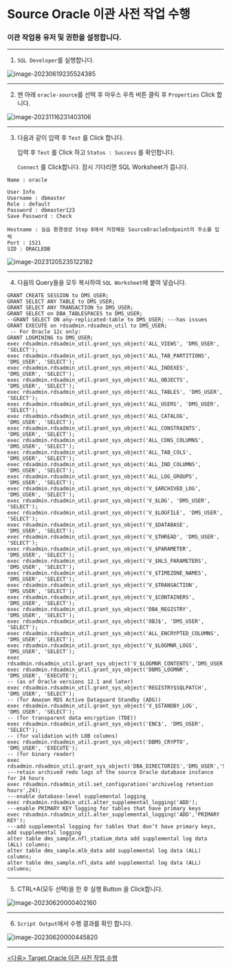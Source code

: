 # Source Oracle 이관 사전 작업 수행

###  이관 작업용 유저 및 권한을 설정합니다.

---



1. `SQL Developer`를 실행합니다.

![image-20230619235524385](images/image-20230619235524385.png)



---

2. 맨 아래 `oracle-source`를 선택 후 마우스 우측 버튼 클릭 후 `Properties` Click 합니다.

![image-20231116231403106](images/image-20231116231403106.png)



---

3. 다음과 같이 입력 후 `Test` 를 Click 합니다.

   입력 후 `Test` 를 Click 하고 `Status : Success` 를 확인합니다.

   `Connect` 를 Click합니다. 잠시 기다리면 SQL Worksheet가 뜹니다.

```
Name : oracle

User Info
Username : dbmaster
Role : default
Password : dbmaster123
Save Password : Check

Hostname : 실습 환경생성 Step 8에서 저장해둔 SourceOracleEndpoint의 주소를 입력
Port : 1521
SID : ORACLEDB

```

![image-20231205235122182](images/image-20231205235122182.png)



---

4. 다음의 Query들을 모두 복사하여 `SQL Worksheet`에 붙여 넣습니다.

```
GRANT CREATE SESSION to DMS_USER;
GRANT SELECT ANY TABLE to DMS_USER;
GRANT SELECT ANY TRANSACTION to DMS_USER;
GRANT SELECT on DBA_TABLESPACES to DMS_USER;
--GRANT SELECT ON any-replicated-table to DMS_USER; ---has issues
GRANT EXECUTE on rdsadmin.rdsadmin_util to DMS_USER;
 -- For Oracle 12c only:
GRANT LOGMINING to DMS_USER;
exec rdsadmin.rdsadmin_util.grant_sys_object('ALL_VIEWS', 'DMS_USER', 'SELECT');
exec rdsadmin.rdsadmin_util.grant_sys_object('ALL_TAB_PARTITIONS', 'DMS_USER', 'SELECT');
exec rdsadmin.rdsadmin_util.grant_sys_object('ALL_INDEXES', 'DMS_USER', 'SELECT');
exec rdsadmin.rdsadmin_util.grant_sys_object('ALL_OBJECTS', 'DMS_USER', 'SELECT');
exec rdsadmin.rdsadmin_util.grant_sys_object('ALL_TABLES', 'DMS_USER', 'SELECT');
exec rdsadmin.rdsadmin_util.grant_sys_object('ALL_USERS', 'DMS_USER', 'SELECT');
exec rdsadmin.rdsadmin_util.grant_sys_object('ALL_CATALOG', 'DMS_USER', 'SELECT');
exec rdsadmin.rdsadmin_util.grant_sys_object('ALL_CONSTRAINTS', 'DMS_USER', 'SELECT');
exec rdsadmin.rdsadmin_util.grant_sys_object('ALL_CONS_COLUMNS', 'DMS_USER', 'SELECT');
exec rdsadmin.rdsadmin_util.grant_sys_object('ALL_TAB_COLS', 'DMS_USER', 'SELECT');
exec rdsadmin.rdsadmin_util.grant_sys_object('ALL_IND_COLUMNS', 'DMS_USER', 'SELECT');
exec rdsadmin.rdsadmin_util.grant_sys_object('ALL_LOG_GROUPS', 'DMS_USER', 'SELECT');
exec rdsadmin.rdsadmin_util.grant_sys_object('V_$ARCHIVED_LOG', 'DMS_USER', 'SELECT');
exec rdsadmin.rdsadmin_util.grant_sys_object('V_$LOG', 'DMS_USER', 'SELECT');
exec rdsadmin.rdsadmin_util.grant_sys_object('V_$LOGFILE', 'DMS_USER', 'SELECT');
exec rdsadmin.rdsadmin_util.grant_sys_object('V_$DATABASE', 'DMS_USER', 'SELECT');
exec rdsadmin.rdsadmin_util.grant_sys_object('V_$THREAD', 'DMS_USER', 'SELECT');
exec rdsadmin.rdsadmin_util.grant_sys_object('V_$PARAMETER', 'DMS_USER', 'SELECT');
exec rdsadmin.rdsadmin_util.grant_sys_object('V_$NLS_PARAMETERS', 'DMS_USER', 'SELECT');
exec rdsadmin.rdsadmin_util.grant_sys_object('V_$TIMEZONE_NAMES', 'DMS_USER', 'SELECT');
exec rdsadmin.rdsadmin_util.grant_sys_object('V_$TRANSACTION', 'DMS_USER', 'SELECT');
exec rdsadmin.rdsadmin_util.grant_sys_object('V_$CONTAINERS', 'DMS_USER', 'SELECT');
exec rdsadmin.rdsadmin_util.grant_sys_object('DBA_REGISTRY', 'DMS_USER', 'SELECT');
exec rdsadmin.rdsadmin_util.grant_sys_object('OBJ$', 'DMS_USER', 'SELECT');
exec rdsadmin.rdsadmin_util.grant_sys_object('ALL_ENCRYPTED_COLUMNS', 'DMS_USER', 'SELECT');
exec rdsadmin.rdsadmin_util.grant_sys_object('V_$LOGMNR_LOGS', 'DMS_USER', 'SELECT');
exec rdsadmin.rdsadmin_util.grant_sys_object('V_$LOGMNR_CONTENTS','DMS_USER','SELECT');
exec rdsadmin.rdsadmin_util.grant_sys_object('DBMS_LOGMNR', 'DMS_USER', 'EXECUTE');
-- (as of Oracle versions 12.1 and later)
exec rdsadmin.rdsadmin_util.grant_sys_object('REGISTRY$SQLPATCH', 'DMS_USER', 'SELECT');
-- (for Amazon RDS Active Dataguard Standby (ADG))
exec rdsadmin.rdsadmin_util.grant_sys_object('V_$STANDBY_LOG', 'DMS_USER', 'SELECT'); 
-- (for transparent data encryption (TDE))
exec rdsadmin.rdsadmin_util.grant_sys_object('ENC$', 'DMS_USER', 'SELECT'); 
-- (for validation with LOB columns)
exec rdsadmin.rdsadmin_util.grant_sys_object('DBMS_CRYPTO', 'DMS_USER', 'EXECUTE');
-- (for binary reader)
exec rdsadmin.rdsadmin_util.grant_sys_object('DBA_DIRECTORIES','DMS_USER','SELECT');  
---retain archived redo logs of the source Oracle database instance for 24 hours
exec rdsadmin.rdsadmin_util.set_configuration('archivelog retention hours',24);
---enable database-level supplemental logging
exec rdsadmin.rdsadmin_util.alter_supplemental_logging('ADD');
---enable PRIMARY KEY logging for tables that have primary keys
exec rdsadmin.rdsadmin_util.alter_supplemental_logging('ADD','PRIMARY KEY');
---add supplemental logging for tables that don’t have primary keys, add supplemental logging
alter table dms_sample.nfl_stadium_data add supplemental log data (ALL) columns;
alter table dms_sample.mlb_data add supplemental log data (ALL) columns;
alter table dms_sample.nfl_data add supplemental log data (ALL) columns;

```



---

5. CTRL+A(모두 선택)을 한 후 실행 Button 을 Click합니다.

![image-20230620000402160](images/image-20230620000402160.png)



---

6. `Script Output`에서 수행 결과를 확인 합니다.

![image-20230620000445820](images/image-20230620000445820.png)



---

[<다음> Target Oracle 이관 사전 작업 수행](./04.md)

